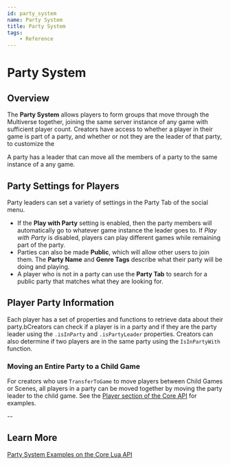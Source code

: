 ```yaml
---
id: party_system
name: Party System
title: Party System
tags:
    - Reference
---
```


# Party System

## Overview

The **Party System** allows players to form groups that move through the Multiverse together, joining the same server instance of any game with sufficient player count. Creators have access to whether a player in their game is part of a party, and whether or not they are the leader of that party, to customize the

A party has a leader that can move all the members of a party to the same instance of a any game.

## Party Settings for Players

Party leaders can set a variety of settings in the Party Tab of the social menu.

- If the **Play with Party** setting is enabled, then the party members will automatically go to whatever game instance the leader goes to. If *Play with Party* is disabled, players can play different games while remaining part of the party.
- Parties can also be made **Public**, which will allow other users to join them. The **Party Name** and **Genre Tags** describe what their party will be doing and playing.
- A player who is not in a party can use the **Party Tab** to search for a public party that matches what they are looking for.

## Player Party Information

Each player has a set of properties and functions to retrieve data about their party.bCreators can check if a player is in a party and if they are the party leader using the `.isInParty` and `.isPartyLeader` properties. Creators can also determine if two players are in the same party using the `IsInPartyWith` function.

### Moving an Entire Party to a Child Game

For creators who use ``TransferToGame`` to move players between Child Games or Scenes, all players in a party can be moved together by moving the party leader to the child game. See the [Player section of the Core API](../api/player.md) for examples.

--

## Learn More

[Party System Examples on the Core Lua API](../api/player.md)
